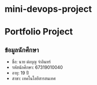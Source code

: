 # mini-devops-project

# Portfolio Project

## ข้อมูลนักศึกษา
- ชื่อ: นาย ต่อบุญ จำอินทร์
- รหัสนักศึกษา: 67319010040
- อายุ: 19 ปี
- สาขา: เทคโนโลยีสารสนเทศ